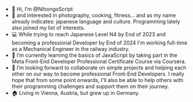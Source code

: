 - 👋 Hi, I’m @NihongoScript
- 👀 and interested in photography, cooking, fitness... and as my name already indicates: japanese language and culture. Programming lately also joined my list of interests.
- 💻 While trying to reach Japanese Level N4 by End of 2023 and becoming a professional Developer by End of 2024 I'm working full-time as a Mechanical Engineer in the railway industry.
- 🌱 I’m currently learning the basics of JavaScript by taking part in the Meta Front-End Developer Professional Certificate Course via Coursera.
- 💞️ I’m looking forward to collaborate on simple projects and helping each other on our way to become professional Front-End Developers. I really hope that from some point onwards, I'll also be able to help others with their programming challenges and support them on their journey.
- 🏠 Living in Vienna, Austria, but grew up in Germany.

<!---
NihongoScript/NihongoScript is a ✨ special ✨ repository because its `README.md` (this file) appears on your GitHub profile.
You can click the Preview link to take a look at your changes.
--->
